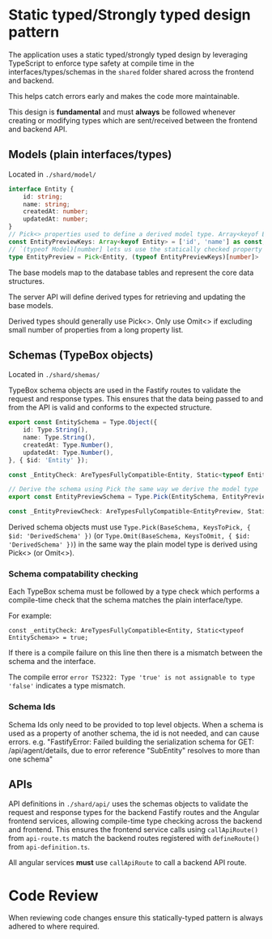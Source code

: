 # Static typed/Strongly typed design pattern

The application uses a static typed/strongly typed design by leveraging TypeScript to enforce type safety at compile time
in the interfaces/types/schemas in the `shared` folder shared across the frontend and backend.

This helps catch errors early and makes the code more maintainable.

This design is **fundamental** and must **always** be followed whenever creating or modifying types which are sent/received between the frontend and backend API.

## Models (plain interfaces/types)

Located in `./shard/model/`

```typescript
interface Entity {
    id: string;
    name: string;
    createdAt: number;
    updatedAt: number;
}
// Pick<> properties used to define a derived model type. Array<keyof Entity> enforces correct property names.
const EntityPreviewKeys: Array<keyof Entity> = ['id', 'name'] as const;
// `(typeof Model)[number] lets us use the statically checked property name array which we can re-use in the schema with Type.Pick()
type EntityPreview = Pick<Entity, (typeof EntityPreviewKeys)[number]>
```

The base models map to the database tables and represent the core data structures.

The server API will define derived types for retrieving and updating the base models.

Derived types should generally use Pick<>. Only use Omit<> if excluding small number of properties from a long property list.

## Schemas (TypeBox objects)

Located in `./shard/shemas/`

TypeBox schema objects are used in the Fastify routes to validate the request and response types. 
This ensures that the data being passed to and from the API is valid and conforms to the expected structure.

```typescript
export const EntitySchema = Type.Object({
    id: Type.String(),
    name: Type.String(),
    createdAt: Type.Number(),
    updatedAt: Type.Number(),
}, { $id: 'Entity' });

const _EntityCheck: AreTypesFullyCompatible<Entity, Static<typeof EntitySchema>> = true;

// Derive the schema using Pick the same way we derive the model type
export const EntityPreviewSchema = Type.Pick(EntitySchema, EntityPreviewKeys, { $id: 'EntityPreview' })

const _EntityPreviewCheck: AreTypesFullyCompatible<EntityPreview, Static<typeof EntityPreviewSchema>> = true;
```

Derived schema objects must use `Type.Pick(BaseSchema, KeysToPick, { $id: 'DerivedSchema' })` (or `Type.Omit(BaseSchema, KeysToOmit, { $id: 'DerivedSchema' })`) 
in the same way the plain model type is derived using Pick<> (or Omit<>).

### Schema compatability checking

Each TypeBox schema must be followed by a type check which performs a compile-time check that the schema matches the plain interface/type.

For example:

`const _entityCheck: AreTypesFullyCompatible<Entity, Static<typeof EntitySchema>> = true;`

If there is a compile failure on this line then there is a mismatch between the schema and the interface.

The compile error `error TS2322: Type 'true' is not assignable to type 'false'` indicates a type mismatch.

### Schema Ids

Schema Ids only need to be provided to top level objects. When a schema is used as a property of another schema, the id is not needed, and can cause errors. 
e.g. "FastifyError: Failed building the serialization schema for GET: /api/agent/details, due to error reference "SubEntity" resolves to more than one schema"

## APIs

API definitions in `./shard/api/` uses the schemas objects to validate the request and response types for the backend Fastify routes
and the Angular frontend services, allowing compile-time type checking across the backend and frontend.
This ensures the frontend service calls using `callApiRoute()` from `api-route.ts` match the backend routes registered with `defineRoute()` from `api-definition.ts`.

All angular services **must** use `callApiRoute` to call a backend API route.

# Code Review

When reviewing code changes ensure this statically-typed pattern is always adhered to where required.
